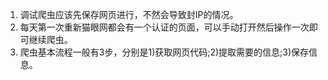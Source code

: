 1. 调试爬虫应该先保存网页进行，不然会导致封IP的情况。
2. 每天第一次重新猫眼网都会有一个认证的页面，可以手动打开然后操作一次即可继续爬虫。
3. 爬虫基本流程一般有3步，分别是1)获取网页代码;2)提取需要的信息;3)保存信息。